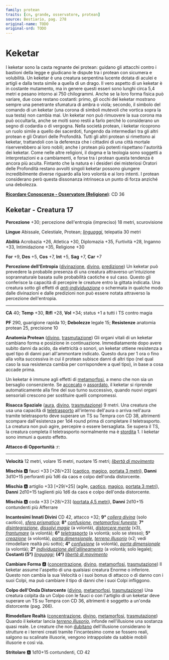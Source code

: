 ```yaml
---
family: protean
traits: [cn, grande, osservatore, protean]
source: Bestiario, pag. 278
original-name: TODO
original-srd: TODO
---
```


# Keketar

I keketar sono la casta regnante dei protean: guidano gli attacchi contro i bastioni della legge e giudicano le dispute tra i protean con sicumera e volubilità. Un keketar è una creatura serpentina lucente dotata di aculei e artigli e dalla testa simile a quella di un drago. Il vero aspetto di un keketar è in costante mutamento, ma in genere questi esseri sono lunghi circa 5,4 metri e pesano intorno ai 750 chilogrammi. Anche se la loro forma fisica può variare, due cose restano costanti: primo, gli occhi del keketar mostrano sempre una penetrante sfumatura di ambra o viola; secondo, il simbolo del comando di un keketar (una corona di simboli mutevoli che vortica sopra la sua testa) non cambia mai. Un keketar non può rimuovere la sua corona ma può occultarla, anche se molti sono restii a farlo perché lo considerano un segno di codardia o di vergogna. Nella società protean, i keketar ricoprono un ruolo simile a quello dei sacerdoti, fungendo da intermediari tra gli altri protean e gli Oratori delle Profondità. Tutti gli altri protean si rimettono ai keketar, trattandoli con la deferenza che i cittadini di una città mortale riserverebbero ai loro nobili; anche i protean più potenti rispettano l'autorità dei keketar. Come nelle altre religioni, il dogma e la teologia sono soggetti a interpretazioni e a cambiamenti, e forse tra i protean questa tendenza è ancora più acuita. Fintanto che la natura e i desideri dei misteriosi Oratori delle Profondità restano avvolti singoli keketar possono giungere incredibilmente diverse riguardo alla loro volontà e ai loro intenti. I protean considerano però questa dissonanza intrinseca un punto di forza anziché una debolezza.

**[Ricordare Conoscenze - Osservatore (Religione)](/azioni/ricordare-conoscenze)**: CD 36

## Keketar - Creatura 17

**Percezione** +30; percezione dell'entropia (impreciso) 18 metri, scurovisione

**Lingue** Abissale, Celestiale, Protean; *[linguaggi](/incantesimi/linguaggi)*, telepatia 30 metri

**Abilità** Acrobazia +26, Atletica +30, Diplomazia +35, Furtività +28, Inganno +33, Intimidazione +35, Religione +30

**For** +9, **Des** +5, **Cos** +7, **Int** +5, **Sag** +7, **Car** +7

**Percezione dell'Entropia** ([divinazione](/tratti/divinazione), [divino](/tratti/divino), [predizione](/tratti/predizione)) Un keketar può prevedere la probabile presenza di una creatura attraverso un'intuizione soprannaturale basata sulle probabilità caotiche e sul caso. Questo gli conferisce la capacità di percepire le creature entro la gittata indicata. Una creatura sotto gli effetti di *[anti-individuazione](/incantesimi/anti-individuazione)* o schermata in qualche modo dalle divinazioni e dalle predizioni non può essere notata attraverso la percezione dell'entropia.

***

**CA** 40; **Temp** +30, **Rifl** +28, **Vol** +34; status +1 a tutti i TS contro magia

**PF** 290, guarigione rapida 10; **Debolezze** legale 15; **Resistenze** anatomia protean 25, precisione 10

**Anatomia Protean** ([divino](/tratti/divino), [trasmutazione](/tratti/trasmutazione)) Gli organi vitali di un keketar cambiano forma e posizione in continuazione. Immediatamente dopo avere subito danni da acido, da elettricità o sonori, un keketar ottiene resistenza a quel tipo di danni pari all'ammontare indicato. Questo dura per 1 ora o fino alla volta successiva in cui il protean subisce danni di altri tipo (nel qual caso la sua resistenza cambia per corrispondere a quel tipo), in base a cosa accade prima.

Un keketar è immune agli effetti di [metamorfosi](/tratti/metamorfosi), a meno che non sia un bersaglio consenziente. Se [accecato](/condizioni/accecato) o [assordato](/condizioni/assordato), il keketar si riprende automaticamente alla fine del suo turno successivo, quando nuovi organi sensoriali crescono per sostituire quelli compromessi.

**Risacca Spaziale** ([aura](/tratti/aura), [divino](/tratti/divino), [trasmutazione](/tratti/trasmutazione)) 9 metri. Una creatura che usa una capacità di [teletrasporto](/tratti/teletrasporto) all'interno dell'aura o arriva nell'aura tramite teletrasporto deve superare un TS su Tempra con CD 38, altrimenti scompare dall'esistenza per 1d4 round prima di completare il teletrasporto. La creatura non può agire, percepire o essere bersagliata. Se supera il TS, la creatura completa il teletrasporto normalmente ma è [stordita](/condizioni/stordito) 1. I keketar sono immuni a questo effetto.

**Attacco di Opportunità** :r:

***

**Velocità** 12 metri, volare 15 metri, nuotare 15 metri; *[libertà di movimento](/incantesimi/liberta-di-movimento)*

**Mischia** :a: fauci +33 \[+28/+23] ([caotico](/tratti/caotico), [magico](/tratti/magico), [portata 3 metri](/tratti/portata)), **Danni** 3d10+15 perforanti più 1d6 da caos e colpo dell'onda distorcente.

**Mischia** :a: artiglio +33 \[+29/+25] (agile, [caotico](/tratti/caotico), [magico](/tratti/magico), [portata 3 metri](/tratti/portata)), **Danni** 2d10+15 taglienti più 1d6 da caos e colpo dell'onda distorcente.

**Mischia** :a: coda +33 \[+28/+23] ([portata 4,5 metri](/tratti/portata)), **Danni** 2d10+15 contundenti più Afferrare

**Incantesimi Innati Divini** CD 42, attacco +32; **9°** *[collera divina](/incantesimi/collera-divina)* (solo caotico), *[sfera prismatica](/incantesimi/sfera-prismatica)*; **8°** *[confusione](/incantesimi/confusione)*, *[metamorfosi funesta](/incantesimi/metamorfosi-funesta)*; **7°** *[disintegrazione](/incantesimi/disintegrazione)*, *[dissolvi magie](/incantesimi/dissolvi-magie)* (a volontà), *[distorcere mente](/incantesimi/distorcere-mente)* (x3), *[frantumare](/incantesimi/frantumare)* (a volontà); **6°** *[teletrasporto](/incantesimi/teletrasporto)* (a volontà; solo se stesso); **5°** *[creazione](/incantesimi/creazione)* (a volontà), *[porta dimensionale](/incantesimi/porta-dimensionale)*, *[terreno illusorio](/incantesimi/terreno-illusorio)* (x2; vedi rimodellare realtà più sotto); **4°** *[confusione](/incantesimi/confusione)* (a volontà), *[porta dimensionale](/incantesimi/porta-dimensionale)* (a volontà); **2°** *[individuazione dell'allineamento](/incantesimi/individuazione-dellallineamento)* (a volontà; solo legale); **Costanti (5°)** *[linguaggi](/incantesimi/linguaggi)*; **(4°)** *[libertà di movimento](/incantesimi/liberta-di-movimento)*

**Cambiare Forma** :a: ([concentrazione](/tratti/concentrazione), [divino](/tratti/divino), [metamorfosi](/tratti/metamorfosi), [trasmutazione](/tratti/trasmutazione)) Il keketar assume l'aspetto di una qualsiasi creatura Enorme o inferiore. Questo non cambia la sua Velocità o i suoi bonus di attacco o di danno con i suoi Colpi, ma può cambiare il tipo di danni che i suoi Colpi infliggono.

**Colpo dell'Onda Distorcente** ([divino](/tratti/divino), [metamorfosi](/tratti/metamorfosi), [trasmutazione](/tratti/trasmutazione)) Una creatura colpita da un Colpo con le fauci o con l'artiglio di un keketar deve superare un TS su Tempra con CD 36, altrimenti è soggetto a un'onda distorcente (pag. 266).

**Rimodellare Realtà** ([concentrazione](/tratti/concentrazione), [divino](/tratti/divino), [metamorfosi](/tratti/metamorfosi), [trasmutazione](/tratti/trasmutazione)) Quando il keketar lancia *[terreno illusorio](/incantesimi/terreno-illusorio)*, infonde nell'illusione una sostanza quasi reale. Le creature che non [dubitano](/tratti/illusione#dubitare) dell'illusione considerano le strutture e i terreni creati tramite l'incantesimo come se fossero reali, salgono su scalinate illusorie, vengono intrappolate da sabbie mobili illusorie e così via.

**Stritolare** :a:  1d10+15 contundenti, CD 42
